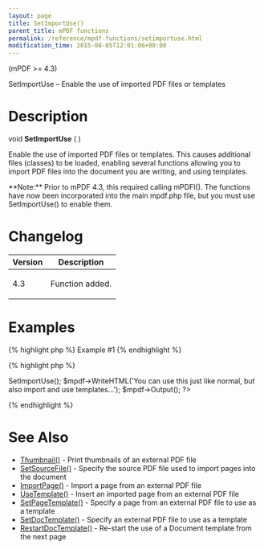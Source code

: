 ```yaml
---
layout: page
title: SetImportUse()
parent_title: mPDF functions
permalink: /reference/mpdf-functions/setimportuse.html
modification_time: 2015-08-05T12:01:06+00:00
---
```


(mPDF &gt;= 4.3)

SetImportUse – Enable the use of imported PDF files or templates

# Description

void **SetImportUse** ( )

Enable the use of imported PDF files or templates. This causes additional files (classes) to be loaded, enabling several functions allowing you to import PDF files into the document you are writing, and using templates.

<div class="alert alert-info" role="alert">**Note:** Prior to mPDF 4.3, this required calling mPDFI(). The functions have now been incorporated into the main mpdf.php file, but you must use SetImportUse() to enable them.</div>

# Changelog

<table class="table"> <thead>
<tr> <th>Version</th><th>Description</th> </tr>
</thead> <tbody>
<tr>
<td>4.3</td>
<td>

Function added.

</td>
</tr>
</tbody> </table>

# Examples

{% highlight php %}
Example #1
{% endhighlight %}

{% highlight php %}
<?php

include("// Require composer autoload
require_once __DIR__ . '/vendor/autoload.php';");

$mpdf = new mPDF();

$mpdf->SetImportUse();

$mpdf->WriteHTML('You can use this just like normal, but also import and use templates...');

$mpdf->Output();

?>
{% endhighlight %}

# See Also

<ul>
<li class="manual_boxlist"><a href="{{ "/reference/mpdf-functions/thumbnail.html" | prepend: site.baseurl }}">Thumbnail()</a> - Print thumbnails of an external PDF file</li>
<li class="manual_boxlist"><a href="{{ "/reference/mpdf-functions/setsourcefile.html" | prepend: site.baseurl }}">SetSourceFile()</a> - Specify the source PDF file used to import pages into the document</li>
<li class="manual_boxlist"><a href="{{ "/reference/mpdf-functions/importpage.html" | prepend: site.baseurl }}">ImportPage()</a> - Import a page from an external PDF file</li>
<li class="manual_boxlist"><a href="{{ "/reference/mpdf-functions/usetemplate.html" | prepend: site.baseurl }}">UseTemplate()</a> - Insert an imported page from an external PDF file</li>
<li class="manual_boxlist"><a href="{{ "/reference/mpdf-functions/setpagetemplate.html" | prepend: site.baseurl }}">SetPageTemplate()</a> - Specify a page from an external PDF file to use as a template</li>
<li class="manual_boxlist"><a href="{{ "/reference/mpdf-functions/setdoctemplate.html" | prepend: site.baseurl }}">SetDocTemplate()</a> - Specify an external PDF file to use as a template</li>
<li class="manual_boxlist"><a href="{{ "/reference/mpdf-functions/restartdoctemplate.html" | prepend: site.baseurl }}">RestartDocTemplate()</a> - Re-start the use of a Document template from the next page</li>
</ul>

